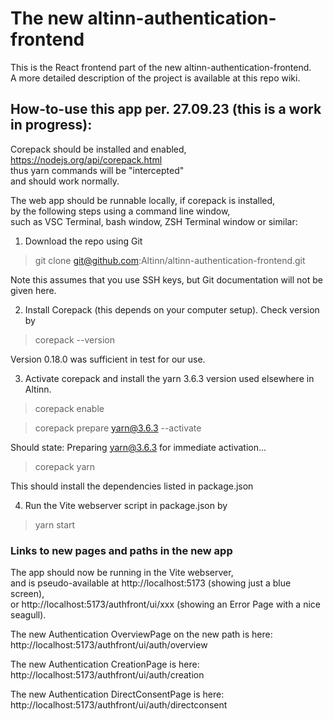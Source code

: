 # The new altinn-authentication-frontend
This is the React frontend part of the new altinn-authentication-frontend.<br>
A more detailed description of the project is available at this repo wiki.


## How-to-use this app per. 27.09.23 (this is a work in progress):

Corepack should be installed and enabled, 
https://nodejs.org/api/corepack.html <br>
thus yarn commands will be "intercepted"<br> 
and should work normally.

The web app should be runnable locally, if corepack is installed,<br>
by the following steps using a command line window, <br>
such as VSC Terminal, bash window, ZSH Terminal window or similar:

1. Download the repo using Git
> git clone git@github.com:Altinn/altinn-authentication-frontend.git

Note this assumes that you use SSH keys, but Git documentation will not
be given here.

2. Install Corepack (this depends on your computer setup). 
Check version by
> corepack --version

Version 0.18.0 was sufficient in test for our use.

3. Activate corepack and install the yarn 3.6.3 version used
elsewhere in Altinn.

> corepack enable

> corepack prepare yarn@3.6.3 --activate

Should state: Preparing yarn@3.6.3 for immediate activation...

> corepack yarn

This should install the dependencies listed in package.json

4. Run the Vite webserver script in package.json by
> yarn start

### Links to new pages and paths in the new app

The app should now be running in the Vite webserver,<br>
and is pseudo-available at http://localhost:5173 
(showing just a blue screen), <br>
or http://localhost:5173/authfront/ui/xxx 
(showing an Error Page with a nice seagull).

The new Authentication OverviewPage on the new path is here: <br>
http://localhost:5173/authfront/ui/auth/overview

The new Authentication CreationPage is here: <br>
http://localhost:5173/authfront/ui/auth/creation

The new Authentication DirectConsentPage is here: <br>
http://localhost:5173/authfront/ui/auth/directconsent
